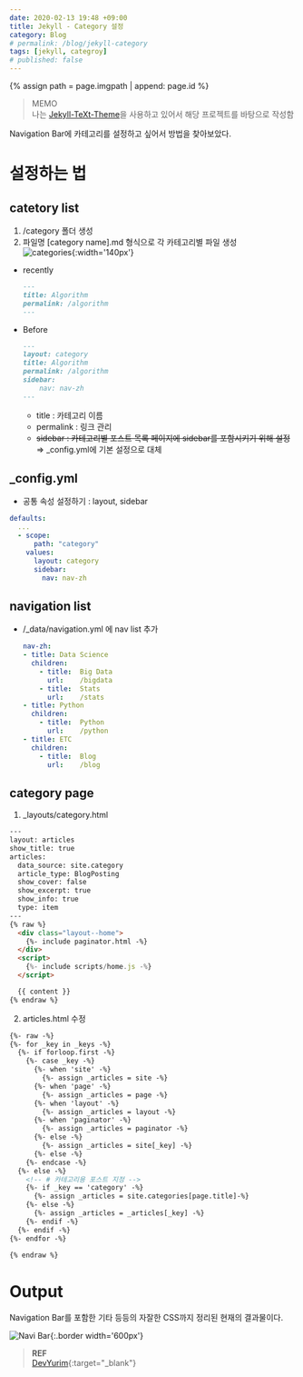 ```yaml
---
date: 2020-02-13 19:48 +09:00
title: Jekyll - Category 설정
category: Blog
# permalink: /blog/jekyll-category
tags: [jekyll, categroy]
# published: false
---
```

{% assign path = page.imgpath | append: page.id %}

> MEMO  
> 나는 [Jekyll-TeXt-Theme](https://tianqi.name/jekyll-TeXt-theme/)을 사용하고 있어서 해당 프로젝트를 바탕으로 작성함

Navigation Bar에 카테고리를 설정하고 싶어서 방법을 찾아보았다.

# 설정하는 법

## catetory list

1. /category 폴더 생성 
2. 파일명 \[category name\].md 형식으로 각 카테고리별 파일 생성  
  ![categories]({{path}}/img01.png){:width='140px'}

- recently  
  ```markdown
  ---
  title: Algorithm
  permalink: /algorithm
  ---
  ```
- Before  
  ```markdown
  ---
  layout: category
  title: Algorithm
  permalink: /algorithm
  sidebar:
      nav: nav-zh
  ---
  ```
   - title : 카테고리 이름
   - permalink : 링크 관리 
   - ~~sidebar : 카테고리별 포스트 목록 페이지에 sidebar를 포함시키기 위해 설정~~ &rArr; _config.yml에 기본 설정으로 대체

## _config.yml
- 공통 속성 설정하기 : layout, sidebar

```yml
defaults:
  ...
  - scope:
      path: "category"
    values:
      layout: category
      sidebar:
        nav: nav-zh
```

## navigation list

- /_data/navigation.yml 에 nav list 추가 

  ```yaml
  nav-zh:
  - title: Data Science
    children:
      - title:  Big Data
        url:    /bigdata
      - title:  Stats
        url:    /stats
  - title: Python
    children:
      - title:  Python
        url:    /python
  - title: ETC
    children:
      - title:  Blog
        url:    /blog
  ```

## category page

1. _layouts/category.html

  ```html
  ---
  layout: articles
  show_title: true
  articles:
    data_source: site.category
    article_type: BlogPosting
    show_cover: false
    show_excerpt: true
    show_info: true
    type: item
  ---
  {% raw %}
    <div class="layout--home">
      {%- include paginator.html -%}
    </div>
    <script>
      {%- include scripts/home.js -%}
    </script>

    {{ content }}
  {% endraw %}
  ```

2. articles.html 수정

```html
{%- raw -%}
{%- for _key in _keys -%}
  {%- if forloop.first -%}
    {%- case _key -%}
      {%- when 'site' -%}
        {%- assign _articles = site -%}
      {%- when 'page' -%}
        {%- assign _articles = page -%}
      {%- when 'layout' -%}
        {%- assign _articles = layout -%}
      {%- when 'paginator' -%}
        {%- assign _articles = paginator -%}
      {%- else -%}
        {%- assign _articles = site[_key] -%}
      {%- else -%}
    {%- endcase -%}
  {%- else -%}
    <!-- # 카테고리용 포스트 지정 -->
    {%- if _key == 'category' -%}
      {%- assign _articles = site.categories[page.title]-%}
    {%- else -%}
      {%- assign _articles = _articles[_key] -%}
    {%- endif -%}
  {%- endif -%}
{%- endfor -%}

{% endraw %}
```

# Output

Navigation Bar를 포함한 기타 등등의 자잘한 CSS까지 정리된 현재의 결과물이다.

![Navi Bar]({{path}}/img02.png){:.border width='600px'}

> **REF**  
> [DevYurim](https://devyurim.github.io/DE/Github%20Blog){:target="_blank"}

